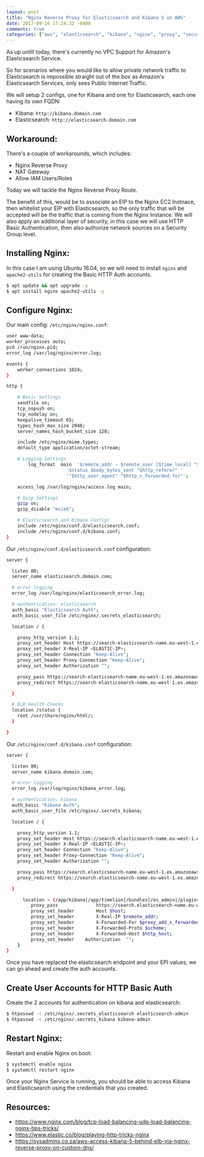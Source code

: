 ```yaml
---
layout: post
title: "Nginx Reverse Proxy for Elasticsearch and Kibana 5 on AWS"
date: 2017-09-16 17:24:32 -0400
comments: true
categories: ["aws", "elasticsearch", "kibana", "nginx", "proxy", "security"] 
---
```


As up untill today, there's currently no VPC Support for Amazon's Elasticsearch Service.

So for scenarios where you would like to allow private network traffic to Elasticsearch is impossible straight out of the box as Amazon's Elasticsearch Services, only sees Public Internet Traffic.

We will setup 2 configs, one for Kibana and one for Elasticsearch, each one having its own FQDN:

- Kibana: `http://kibana.domain.com`
- Elasticsearch: `http://elasticsearch.domain.com`

## Workaround:

There's a couple of workarounds, which includes:

- Nginx Reverse Proxy
- NAT Gateway
- Allow IAM Users/Roles

Today we will tackle the Nginx Reverse Proxy Route.

The benefit of this, would be to associate an EIP to the Nginx EC2 Instnace, then whitelist your EIP with Elasticsearch, so the only traffic that will be accepted will be the traffic that is coming from the Nginx Instance. We will also apply an additional layer of security, in this case we will use HTTP Basic Authentication, then also authorize network sources on a Security Group level.

## Installing Nginx:

In this case I am using Ubuntu 16.04, so we will need to install `nginx` and `apache2-utils` for creating the Basic HTTP Auth accounts.

```bash
$ apt update && apt upgrade -y
$ apt install nginx apache2-utils -y
```

## Configure Nginx:

Our main config: `/etc/nginx/nginx.conf`:

```bash /etc/nginx/nginx.conf
user www-data;
worker_processes auto;
pid /run/nginx.pid;
error_log /var/log/nginx/error.log;

events {
	worker_connections 1024;
}

http {

	# Basic Settings
	sendfile on;
	tcp_nopush on;
	tcp_nodelay on;
	keepalive_timeout 65;
	types_hash_max_size 2048;
	server_names_hash_bucket_size 128;

	include /etc/nginx/mime.types;
	default_type application/octet-stream;

	# Logging Settings
        log_format  main  '$remote_addr - $remote_user [$time_local] "$request" '
                      '$status $body_bytes_sent "$http_referer" '
                      '"$http_user_agent" "$http_x_forwarded_for"';

	access_log /var/log/nginx/access.log main;

	# Gzip Settings
	gzip on;
	gzip_disable "msie6";

	# Elasticsearch and Kibana Configs
	include /etc/nginx/conf.d/elasticsearch.conf;
	include /etc/nginx/conf.d/kibana.conf;
}
```

Our `/etc/nginx/conf.d/elasticsearch.conf` configuration:

```bash /etc/nginx/conf.d/elasticsearch.conf
server {

  listen 80;
  server_name elasticsearch.domain.com;

  # error logging
  error_log /var/log/nginx/elasticsearch_error.log;

  # authentication: elasticsearch
  auth_basic "Elasticsearch Auth";
  auth_basic_user_file /etc/nginx/.secrets_elasticsearch;

  location / {

    proxy_http_version 1.1;
    proxy_set_header Host https://search-elasticsearch-name.eu-west-1.es.amazonaws.com;
    proxy_set_header X-Real-IP <ELASTIC-IP>;
    proxy_set_header Connection "Keep-Alive";
    proxy_set_header Proxy-Connection "Keep-Alive";
    proxy_set_header Authorization "";

    proxy_pass https://search-elasticsearch-name.eu-west-1.es.amazonaws.com/;
    proxy_redirect https://search-elasticsearch-name.eu-west-1.es.amazonaws.com/ http://<ELASTIC-IP>/;

  }

  # ELB Health Checks
  location /status {
    root /usr/share/nginx/html/;
  }

}
```

Our `/etc/nginx/conf.d/kibana.conf` configuration:

```bash /etc/nginx/conf.d/kibana.conf
server {

  listen 80;
  server_name kibana.domain.com;

  # error logging
  error_log /var/log/nginx/kibana_error.log;

  # authentication: kibana
  auth_basic "Kibana Auth";
  auth_basic_user_file /etc/nginx/.secrets_kibana;

  location / {

    proxy_http_version 1.1;
    proxy_set_header Host https://search.elasticsearch-name.eu-west-1.es.amazonaws.com;
    proxy_set_header X-Real-IP <ELASTIC-IP>;
    proxy_set_header Connection "Keep-Alive";
    proxy_set_header Proxy-Connection "Keep-Alive";
    proxy_set_header Authorization "";

    proxy_pass https://search.elasticsearch-name.eu-west-1.es.amazonaws.com/_plugin/kibana/;
    proxy_redirect https://search.elasticsearch-name.eu-west-1.es.amazonaws.com/_plugin/kibana/ http://<ELASTIC-IP>/kibana/;

  }

      location ~ (/app/kibana|/app/timelion|/bundles|/es_admin|/plugins|/api|/ui|/elasticsearch) {
         proxy_pass              https://search.elasticsearch-name.eu-west-1.es.amazonaws.com;
         proxy_set_header        Host $host;
         proxy_set_header        X-Real-IP $remote_addr;
         proxy_set_header        X-Forwarded-For $proxy_add_x_forwarded_for;
         proxy_set_header        X-Forwarded-Proto $scheme;
         proxy_set_header        X-Forwarded-Host $http_host;
         proxy_set_header 	 Authorization  "";
    }
}
```

Once you have replaced the elasticsearch endpoint and your EPI values, we can go ahead and create the auth accounts.

## Create User Accounts for HTTP Basic Auth

Create the 2 accounts for authentication on kibana and elasticsearch:

```bash
$ htpasswd -c /etc/nginx/.secrets_elasticsearch elasticsearch-admin
$ htpasswd -c /etc/nginx/.secrets_kibana kibana-admin
```

## Restart Nginx:

Restart and enable Nginx on boot:

```bash
$ systemctl enable nginx
$ systemctl restart nginx
```

Once your Nginx Service is running, you should be able to access Kibana and Elasticsearch using the credentials that you created.

## Resources:

- https://www.nginx.com/blog/tcp-load-balancing-udp-load-balancing-nginx-tips-tricks/
- https://www.elastic.co/blog/playing-http-tricks-nginx
- https://sysadmins.co.za/aws-access-kibana-5-behind-elb-via-nginx-reverse-proxy-on-custom-dns/

<center>
<script type='text/javascript' src='https://ko-fi.com/widgets/widget_2.js'></script><script type='text/javascript'>kofiwidget2.init('Buy Me a Coffee', '#46b798', 'A6423ZIQ');kofiwidget2.draw();</script> 
</center>
